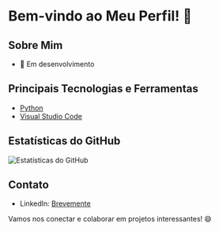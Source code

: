 # Bem-vindo ao Meu Perfil! 👋



## Sobre Mim

- 🌱 Em desenvolvimento

## Principais Tecnologias e Ferramentas

- [Python](#)
- [Visual Studio Code](#)


## Estatísticas do GitHub

![Estatísticas do GitHub](https://github-readme-stats.vercel.app/api?username=R0NALD00W&show_icons=true&theme=dark)

## Contato

- LinkedIn: [Brevemente](#)

Vamos nos conectar e colaborar em projetos interessantes! 😄
